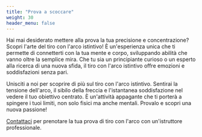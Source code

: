 ```yaml
---
title: "Prova a scoccare"
weight: 30
header_menu: false
---
```


Hai mai desiderato mettere alla prova la tua precisione e concentrazione? Scopri l'arte del tiro con l'arco istintivo! È
un'esperienza unica che ti permette di connetterti con la tua mente e corpo, sviluppando abilità che vanno oltre la
semplice mira. Che tu sia un principiante curioso o un esperto alla ricerca di una nuova sfida, il tiro con l'arco
istintivo offre emozioni e soddisfazioni senza pari.

Unisciti a noi per scoprire di più sul tiro con l'arco istintivo. Sentirai la tensione dell'arco, il sibilo della
freccia e l'istantanea soddisfazione nel vedere il tuo obiettivo centrato. È un'attività appagante che ti porterà a
spingere i tuoi limiti, non solo fisici ma anche mentali. Provalo e scopri una nuova passione!

[Contattaci](/#contatti) per prenotare la tua prova di tiro con l'arco con un'istruttore professionale.  
